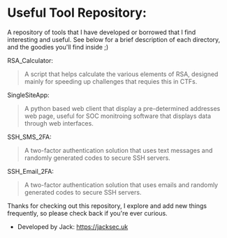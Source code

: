 # Useful Tool Repository:

A repository of tools that I have developed or borrowed that I find interesting and useful.
See below for a brief description of each directory, and the goodies you'll find inside ;)

RSA_Calculator:
> A script that helps calculate the various elements of RSA, designed mainly for speeding up challenges that requies this in CTFs.

SingleSiteApp:
> A python based web client that display a pre-determined addresses web page, useful for SOC monitroing software that displays data through web interfaces.

SSH_SMS_2FA:
> A two-factor authentication solution that uses text messages and randomly generated codes to secure SSH servers.

SSH_Email_2FA:
> A two-factor authentication solution that uses emails and randomly generated codes to secure SSH servers.

Thanks for checking out this repository, I explore and add new things frequently, so please check back if you're ever curious.

- Developed by Jack: https://jacksec.uk
